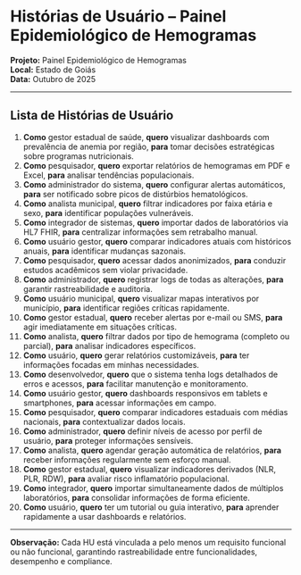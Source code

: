 # Histórias de Usuário – Painel Epidemiológico de Hemogramas

**Projeto:** Painel Epidemiológico de Hemogramas  
**Local:** Estado de Goiás  
**Data:** Outubro de 2025  

---

## Lista de Histórias de Usuário

1. **Como** gestor estadual de saúde, **quero** visualizar dashboards com prevalência de anemia por região, **para** tomar decisões estratégicas sobre programas nutricionais.  
2. **Como** pesquisador, **quero** exportar relatórios de hemogramas em PDF e Excel, **para** analisar tendências populacionais.  
3. **Como** administrador do sistema, **quero** configurar alertas automáticos, **para** ser notificado sobre picos de distúrbios hematológicos.  
4. **Como** analista municipal, **quero** filtrar indicadores por faixa etária e sexo, **para** identificar populações vulneráveis.  
5. **Como** integrador de sistemas, **quero** importar dados de laboratórios via HL7 FHIR, **para** centralizar informações sem retrabalho manual.  
6. **Como** usuário gestor, **quero** comparar indicadores atuais com históricos anuais, **para** identificar mudanças sazonais.  
7. **Como** pesquisador, **quero** acessar dados anonimizados, **para** conduzir estudos acadêmicos sem violar privacidade.  
8. **Como** administrador, **quero** registrar logs de todas as alterações, **para** garantir rastreabilidade e auditoria.  
9. **Como** usuário municipal, **quero** visualizar mapas interativos por município, **para** identificar regiões críticas rapidamente.  
10. **Como** gestor estadual, **quero** receber alertas por e-mail ou SMS, **para** agir imediatamente em situações críticas.  
11. **Como** analista, **quero** filtrar dados por tipo de hemograma (completo ou parcial), **para** analisar indicadores específicos.  
12. **Como** usuário, **quero** gerar relatórios customizáveis, **para** ter informações focadas em minhas necessidades.  
13. **Como** desenvolvedor, **quero** que o sistema tenha logs detalhados de erros e acessos, **para** facilitar manutenção e monitoramento.  
14. **Como** usuário gestor, **quero** dashboards responsivos em tablets e smartphones, **para** acessar informações em campo.  
15. **Como** pesquisador, **quero** comparar indicadores estaduais com médias nacionais, **para** contextualizar dados locais.  
16. **Como** administrador, **quero** definir níveis de acesso por perfil de usuário, **para** proteger informações sensíveis.  
17. **Como** analista, **quero** agendar geração automática de relatórios, **para** receber informações regularmente sem esforço manual.  
18. **Como** gestor estadual, **quero** visualizar indicadores derivados (NLR, PLR, RDW), **para** avaliar risco inflamatório populacional.  
19. **Como** integrador, **quero** importar simultaneamente dados de múltiplos laboratórios, **para** consolidar informações de forma eficiente.  
20. **Como** usuário, **quero** ter um tutorial ou guia interativo, **para** aprender rapidamente a usar dashboards e relatórios.  

---

**Observação:** Cada HU está vinculada a pelo menos um requisito funcional ou não funcional, garantindo rastreabilidade entre funcionalidades, desempenho e compliance.  


